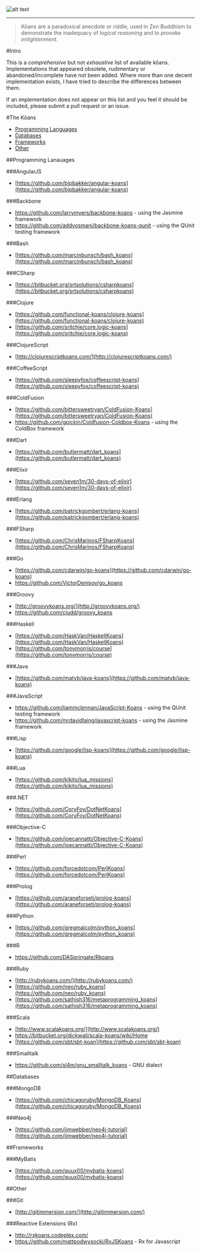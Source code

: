 ![alt text](koans.png "kōans")
________________________________

> Kōans are a paradoxical anecdote or riddle, used in Zen Buddhism to demonstrate the inadequacy of _logical reasoning_ and to _provoke enlightenment_. 

#Intro

This is a *comprehensive* but not *exhaustive* list of available kōans. Implementations that appeared obsolete, rudimentary or abandoned/incomplete have not been added. Where more than one decent implementation exists, I have tried to describe the differences between them. 

If an implementation does not appear on this list and you feel it should be included, please submit a pull request or an issue.

#The Kōans

 - [Programming Languages](#programming-languages)
 - [Databases](#databases)
 - [Frameworks](#frameworks)
 - [Other](#other)

##Programming Lanauages

###AngularJS
 - [https://github.com/bjpbakker/angular-koans](https://github.com/bjpbakker/angular-koans)

###Backbone
 - https://github.com/larrymyers/backbone-koans - using the Jasmine framework
 - https://github.com/addyosmani/backbone-koans-qunit - using the QUnit testing framework

###Bash
 - [https://github.com/marcinbunsch/bash_koans](https://github.com/marcinbunsch/bash_koans)

###CSharp
 - [https://bitbucket.org/srtsolutions/csharpkoans](https://bitbucket.org/srtsolutions/csharpkoans)

###Clojure
 - [https://github.com/functional-koans/clojure-koans](https://github.com/functional-koans/clojure-koans) 
 - [https://github.com/sritchie/core.logic-koans](https://github.com/sritchie/core.logic-koans)

###ClojureScript
 - [http://clojurescriptkoans.com/](http://clojurescriptkoans.com/)

###CoffeeScript
 - [https://github.com/sleepyfox/coffeescript-koans](https://github.com/sleepyfox/coffeescript-koans)

###ColdFusion
 - [https://github.com/bittersweetryan/ColdFusion-Koans](https://github.com/bittersweetryan/ColdFusion-Koans)
 - https://github.com/gpickin/Coldfusion-Coldbox-Koans - using the ColdBox framework

###Dart 
 - [https://github.com/butlermatt/dart_koans](https://github.com/butlermatt/dart_koans)

###Elixir 
 - [https://github.com/seven1m/30-days-of-elixir](https://github.com/seven1m/30-days-of-elixir)

###Erlang 
 - [https://github.com/patrickgombert/erlang-koans](https://github.com/patrickgombert/erlang-koans)

###FSharp
 - [https://github.com/ChrisMarinos/FSharpKoans](https://github.com/ChrisMarinos/FSharpKoans)

###Go
 - [https://github.com/cdarwin/go-koans](https://github.com/cdarwin/go-koans)
 - https://github.com/VictorDenisov/go_koans

###Groovy
 - [http://groovykoans.org/](http://groovykoans.org/)
 - https://github.com/cjudd/groovy_koans

###Haskell 
 - [https://github.com/HaskVan/HaskellKoans](https://github.com/HaskVan/HaskellKoans)
 - [https://github.com/tonymorris/course](https://github.com/tonymorris/course)

###Java 
 - [https://github.com/matyb/java-koans](https://github.com/matyb/java-koans)

###JavaScript
 - https://github.com/liammclennan/JavaScript-Koans - using the QUnit testing framework
 - https://github.com/mrdavidlaing/javascript-koans - using the Jasmine framework

###Lisp 
 - [https://github.com/google/lisp-koans](https://github.com/google/lisp-koans)

###Lua
 - [https://github.com/kikito/lua_missions](https://github.com/kikito/lua_missions)

###.NET
 - [https://github.com/CoryFoy/DotNetKoans](https://github.com/CoryFoy/DotNetKoans)

###Objective-C 
 - [https://github.com/joecannatti/Objective-C-Koans](https://github.com/joecannatti/Objective-C-Koans)

###Perl
 - [https://github.com/forcedotcom/PerlKoans](https://github.com/forcedotcom/PerlKoans)

###Prolog
 - [https://github.com/araneforseti/prolog-koans](https://github.com/araneforseti/prolog-koans)

###Python
 - [https://github.com/gregmalcolm/python_koans](https://github.com/gregmalcolm/python_koans)

###R
 - https://github.com/DASpringate/Rkoans

###Ruby
 - [http://rubykoans.com/](http://rubykoans.com/)
 - [https://github.com/neo/ruby_koans](https://github.com/neo/ruby_koans)
 - [https://github.com/sathish316/metaprogramming_koans](https://github.com/sathish316/metaprogramming_koans)

###Scala
 - [http://www.scalakoans.org/](http://www.scalakoans.org/) 
 - https://bitbucket.org/dickwall/scala-koans/wiki/Home
 - [https://github.com/sbt/sbt-koan](https://github.com/sbt/sbt-koan)

###Smalltalk
 - https://github.com/sl4m/gnu_smalltalk_koans - GNU dialect

##Databases

###MongoDB
 - [https://github.com/chicagoruby/MongoDB_Koans](https://github.com/chicagoruby/MongoDB_Koans)

###Neo4j
 - [https://github.com/jimwebber/neo4j-tutorial](https://github.com/jimwebber/neo4j-tutorial)

##Frameworks

###MyBatis
 - [https://github.com/quux00/mybatis-koans](https://github.com/quux00/mybatis-koans)

##Other

###Git
 - [http://gitimmersion.com/](http://gitimmersion.com/)

###Reactive Extensions (Rx)
 - http://rxkoans.codeplex.com/
 - https://github.com/mattpodwysocki/RxJSKoans - Rx for Javascript
